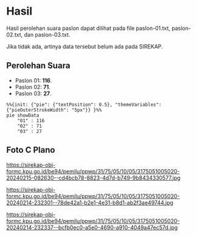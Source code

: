 # Hasil

Hasil perolehan suara paslon dapat dilihat pada file paslon-01.txt, paslon-02.txt, dan paslon-03.txt.

Jika tidak ada, artinya data tersebut belum ada pada SIREKAP.

## Perolehan Suara

 * Paslon 01: **116**.
 * Paslon 02: **71**.
 * Paslon 03: **27**.

```mermaid
%%{init: {"pie": {"textPosition": 0.5}, "themeVariables": {"pieOuterStrokeWidth": "5px"}} }%%
pie showData
    "01" : 116
    "02" : 71
    "03" : 27
```
## Foto C Plano

https://sirekap-obj-formc.kpu.go.id/be94/pemilu/ppwp/31/75/05/10/05/3175051005020-20240215-082630--cd4bcb78-8823-4d7d-b749-9b8434330577.jpg

https://sirekap-obj-formc.kpu.go.id/be94/pemilu/ppwp/31/75/05/10/05/3175051005020-20240214-232301--78de42a1-b2e1-4e31-b8d1-ab2f3ae49744.jpg

https://sirekap-obj-formc.kpu.go.id/be94/pemilu/ppwp/31/75/05/10/05/3175051005020-20240214-232337--bcfb0ec0-a5e0-4690-a910-4049a47ec57d.jpg
